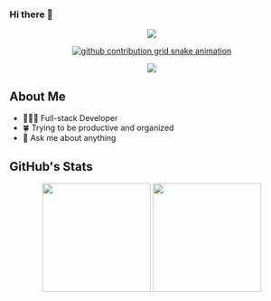 ### Hi there 👋

<p align="center">
    <a href="https://github.com/shrawak"><img src="https://readme-typing-svg.demolab.com?font=Fira+Code&weight=600&size=30&duration=4000&pause=750&color=39FF14&center=true&vCenter=true&width=500&lines=Latest+Contributions;%24+sudo+apt-get+update;%24+sudo+apt-get+upgrade"></a>
</p>
<p align="center">
    <a href="https://github.com/shrawak"><picture>
  <source
    media="(prefers-color-scheme: dark)"
    srcset="https://github.com/shrawak/shrawak/blob/output/github-contribution-grid-snake.svg"
  />
  <source
    media="(prefers-color-scheme: light)"
    srcset="https://github.com/shrawak/shrawak/blob/output/github-contribution-grid-snake.svg"
  />
  <img
    alt="github contribution grid snake animation"
    src="https://github.com/shrawak/shrawak/blob/output/github-contribution-grid-snake.svg"
  />
</picture></a>
</p>

<p align="center">
    <a href="https://github.com/shrawak"><img src="https://komarev.com/ghpvc/?username=shrawak"><a/>
</p>

## About Me

- 👨🏻‍💻 Full-stack Developer
- 🍀 Trying to be productive and organized
- 💬 Ask me about anything

## GitHub's Stats

<p align="center">
    <a style="width: 48%;" href="https://github.com/shrawak" ><img style="height: 12rem;" src="https://github-readme-stats.vercel.app/api?username=shrawak&theme=aura"></a>
    <a style="width: 48%;" href="https://github.com/shrawak" ><img style="height: 12rem;" src="https://github-readme-stats.vercel.app/api/top-langs/?username=shrawak&theme=dark&hide=html,css,cmake&layout=compact&langs_count=5&bg_color=101010&hide_title=true"></a>
</p>
